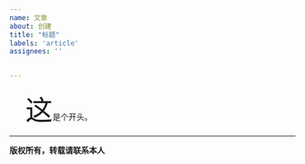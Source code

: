 ```yaml
---
name: 文章
about: 创建
title: "标题"
labels: 'article'
assignees: ''


---
```


&emsp;&emsp;<font size=14>这</font>是个开头。

----
**版权所有，转载请联系本人**
